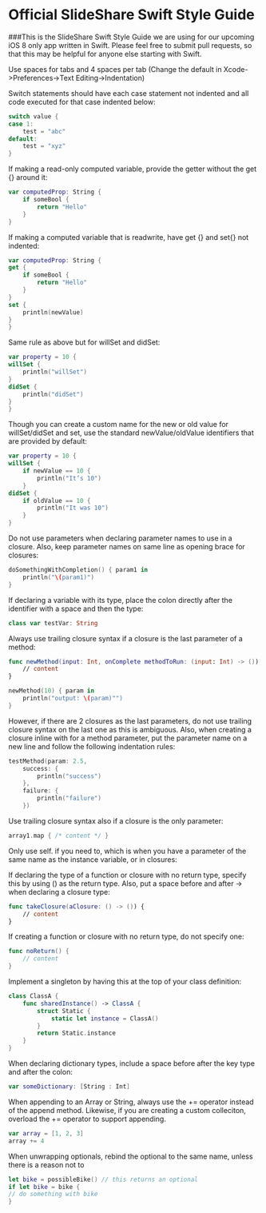 Official SlideShare Swift Style Guide
===========================

###This is the SlideShare Swift Style Guide we are using for our upcoming iOS 8 only app written in Swift. Please feel free to submit pull requests, so that this may be helpful for anyone else starting with Swift.

Use spaces for tabs and 4 spaces per tab (Change the default in Xcode->Preferences->Text Editing->Indentation)

Switch statements should have each case statement not indented and all code executed for that case indented below:

```swift
switch value {
case 1:
	test = "abc"
default:
	test = "xyz"
}
```

If making a read-only computed variable, provide the getter without the get {} around it:

```swift
var computedProp: String {
	if someBool {
		return "Hello"
  	}
}
```

If making a computed variable that is readwrite, have get {} and set{} not indented:

```swift
var computedProp: String {
get {
	if someBool {
    	return "Hello"
  	}
}
set {
  	println(newValue)
}
}
```

Same rule as above but for willSet and didSet:

```swift
var property = 10 {
willSet {
	println("willSet")
}
didSet {
	println("didSet")
}
}
```

Though you can create a custom name for the new or old value for willSet/didSet and set, use the standard newValue/oldValue identifiers that are provided by default:

```swift
var property = 10 {
willSet {
	if newValue == 10 {
    	println("It’s 10")
 	}
didSet {
 	if oldValue == 10 {
   		println("It was 10")
 	}
}
```

Do not use parameters when declaring parameter names to use in a closure. Also, keep parameter names on same line as opening brace for closures:

```swift
doSomethingWithCompletion() { param1 in
	println("\(param1)")
}
```

If declaring a variable with its type, place the colon directly after the identifier with a space and then the type:

```swift
class var testVar: String
```

Always use trailing closure syntax if a closure is the last parameter of a method:

```swift
func newMethod(input: Int, onComplete methodToRun: (input: Int) -> ()) {
	// content
}
```

```swift
newMethod(10) { param in
	println("output: \(param)"")
}
```

However, if there are 2 closures as the last parameters, do not use trailing closure syntax on the last one as this is ambiguous. Also, when creating a closure inline with for a method parameter, put the parameter name on a new line and follow the following indentation rules:

```swift
testMethod(param: 2.5,
  	success: {
    	println("success")
  	},
  	failure: {
    	println("failure")
  	})
```

Use trailing closure syntax also if a closure is the only parameter:

```swift
array1.map { /* content */ }
```

Only use self.<parameter name> if you need to, which is when you have a parameter of the same name as the instance variable, or in closures:

If declaring the type of a function or closure with no return type, specify this by using () as the return type. Also, put a space before and after -> when declaring a closure type:

```swift
func takeClosure(aClosure: () -> ()) {
	// content
}
```

If creating a function or closure with no return type, do not specify one:

```swift
func noReturn() {
	// content
}
```

Implement a singleton by having this at the top of your class definition:

```swift
class ClassA {
	func sharedInstance() -> ClassA {
    	struct Static {
      		static let instance = ClassA()
    	}
    	return Static.instance
  	}
}
```

When declaring dictionary types, include a space before after the key type and after the colon:

```swift
var someDictionary: [String : Int]
```

When appending to an Array or String, always use the += operator instead of the append method. Likewise, if you are creating a custom colleciton, overload the += operator to support appending.

```swift
var array = [1, 2, 3]
array += 4
```

When unwrapping optionals, rebind the optional to the same name, unless there is a reason not to
```swift
let bike = possibleBike() // this returns an optional
if let bike = bike {
// do something with bike
}
```
